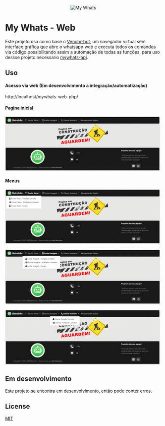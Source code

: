 
<p align="center">
  <img src="./public/whatsapp-bot.png" width="150" alt="My Whats">
</p>

# My Whats - Web
 Este projeto usa como base o [Venom-bot](https://github.com/orkestral/venom "Venom-bot"), um navegador virtual sem interface gráfica que abre o whatsapp web e executa todos os comandos via código possibilitando assim a automação de todas as funções, para uso dessse projeto necessario [mywhats-api](https://github.com/AlanMartines/mywhats-api "mywhats-api").

## Uso
#### Acesso via web (Em desenvolvimento a integração/automatização)
http://localhost/mywhats-web-php/

#### Pagina inicial
<p align="left">
  <img src="./public/prints/Screenshot_1.png" width="500" alt="My Whats">
</p>

#### Menus
<p align="left">
  <img src="./public/prints/Screenshot_2.png" width="500" alt="My Whats">
</p>
<p align="left">
  <img src="./public/prints/Screenshot_3.png" width="500" alt="My Whats">
</p>
<p align="left">
  <img src="./public/prints/Screenshot_4.png" width="500" alt="My Whats">
</p>

## Em desenvolvimento
Este projeto se encontra em desenvolvimento, então pode conter erros.

## License
[MIT](https://choosealicense.com/licenses/mit/)